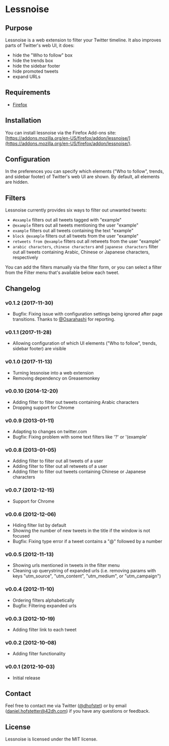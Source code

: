 # Lessnoise

## Purpose

Lessnoise is a web extension to filter your Twitter timeline. It also improves parts of Twitter's web UI, it does:

* hide the "Who to follow" box
* hide the trends box
* hide the sidebar footer
* hide promoted tweets
* expand URLs

## Requirements

* [Firefox](https://www.mozilla.org/en-US/firefox/new/)

## Installation

You can install lessnoise via the Firefox Add-ons site: [https://addons.mozilla.org/en-US/firefox/addon/lessnoise/](https://addons.mozilla.org/en-US/firefox/addon/lessnoise/).

## Configuration

In the preferences you can specify which elements ("Who to follow", trends, and sidebar footer) of Twitter's web UI are shown. By default, all elements are hidden.

## Filters

Lessnoise currently provides six ways to filter out unwanted tweets:

* `#example` filters out all tweets tagged with "example"
* `@example` filters out all tweets mentioning the user "example"
* `example` filters out all tweets containing the text "example"
* `block @example` filters out all tweets from the user "example"
* `retweets from @example` filters out all retweets from the user "example"
* `arabic characters`, `chinese characters` and `japanese characters` filter out all tweets containing Arabic, Chinese or Japanese characters, respectively

You can add the filters manually via the filter form, or you can select a filter from the Filter menu that's available below each tweet.

## Changelog

### v0.1.2 (2017-11-30)

* Bugfix: Fixing issue with configuration settings being ignored after page transitions. Thanks to [@Osarahashi](https://twitter.com/Osarahashi) for reporting.

### v0.1.1 (2017-11-28)

* Allowing configuration of which UI elements ("Who to follow", trends, sidebar footer) are visible

### v0.1.0 (2017-11-13)

* Turning lessnoise into a web extension
* Removing dependency on Greasemonkey

### v0.0.10 (2014-12-20)

* Adding filter to filter out tweets containing Arabic characters
* Dropping support for Chrome

### v0.0.9 (2013-01-11)

* Adapting to changes on twitter.com
* Bugfix: Fixing problem with some text filters like '?' or '(example'

### v0.0.8 (2013-01-05)

* Adding filter to filter out all tweets of a user
* Adding filter to filter out all retweets of a user
* Adding filter to filter out tweets containing Chinese or Japanese characters

### v0.0.7 (2012-12-15)

* Support for Chrome

### v0.0.6 (2012-12-06)

* Hiding filter list by default
* Showing the number of new tweets in the title if the window is not focused
* Bugfix: Fixing type error if a tweet contains a "@" followed by a number

### v0.0.5 (2012-11-13)

* Showing urls mentioned in tweets in the filter menu
* Cleaning up querystring of expanded urls (i.e. removing params with keys "utm_source", "utm_content", "utm_medium", or "utm_campaign")

### v0.0.4 (2012-11-10)

* Ordering filters alphabetically
* Bugfix: Filtering expanded urls

### v0.0.3 (2012-10-19)

* Adding filter link to each tweet

### v0.0.2 (2012-10-08)

* Adding filter functionality

### v0.0.1 (2012-10-03)

* Initial release

## Contact

Feel free to contact me via Twitter ([@dhofstet](https://twitter.com/dhofstet)) or by email (daniel.hofstetter@42dh.com) if you have any questions or feedback.

## License

Lessnoise is licensed under the MIT license.
